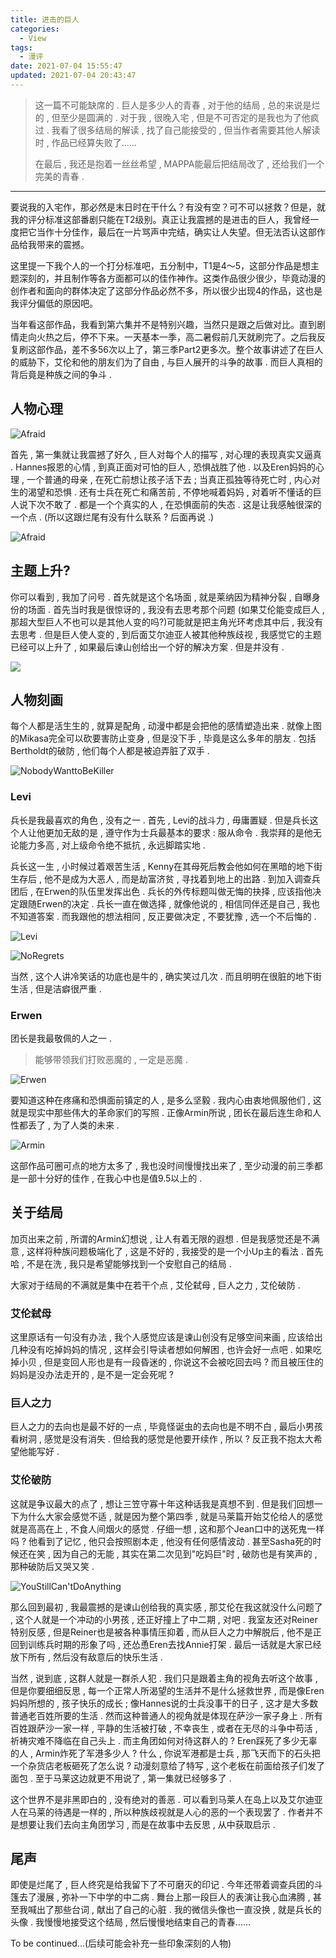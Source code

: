 ```yaml
---
title: 进击的巨人
categories:
  - View
tags:
  - 漫评
date: 2021-07-04 15:55:47
updated: 2021-07-04 20:43:47
---
```


> 这一篇不可能缺席的 . 巨人是多少人的青春 , 对于他的结局 , 总的来说是烂的 , 但至少是圆满的 . 对于我 , 很晚入宅 , 但是不可否定的是我也为了他疯过 . 我看了很多结局的解读 , 找了自己能接受的 , 但当作者需要其他人解读时 , 作品已经算失败了......
>
> 在最后 , 我还是抱着一丝丝希望 , MAPPA能最后把结局改了 , 还给我们一个完美的青春 . 

<!-- more -->

---

要说我的入宅作，那必然是末日时在干什么？有没有空？可不可以拯救？但是，就我的评分标准这部番剧只能在T2级别。真正让我震撼的是进击的巨人，我曾经一度把它当作十分佳作，最后在一片骂声中完结，确实让人失望。但无法否认这部作品给我带来的震撼。

这里提一下我个人的一个打分标准吧，五分制中，T1是4～5，这部分作品是想主题深刻的，并且制作等各方面都可以的佳作神作。这类作品很少很少，毕竟动漫的创作者和面向的群体决定了这部分作品必然不多，所以很少出现4的作品，这也是我评分偏低的原因吧。

当年看这部作品，我看到第六集并不是特别兴趣，当然只是跟之后做对比。直到剧情走向火热之后，停不下来。一天基本一季，高二暑假前几天就刷完了。之后我反复刷这部作品，差不多56次以上了，第三季Part2更多次。整个故事讲述了在巨人的威胁下，艾伦和他的朋友们为了自由 , 与巨人展开的斗争的故事 . 而巨人真相的背后竟是种族之间的争斗 . 

## 人物心理

![Afraid](https://img.inzamz.top/article/ShingekinoKyojin/Afraid.gif)

首先 , 第一集就让我震撼了好久 , 巨人对每个人的描写 , 对心理的表现真实又逼真 . Hannes报恩的心情 , 到真正面对可怕的巨人 , 恐惧战胜了他 . 以及Eren妈妈的心理 , 一个普通的母亲 , 在死亡前想让孩子活下去 ; 当真正孤独等待死亡时 , 内心对生的渴望和恐惧 . 还有士兵在死亡和痛苦前 , 不停地喊着妈妈 , 对着听不懂话的巨人说下次不敢了 . 都是一个个真实的人 , 在恐惧面前的失态 . 这是让我感触很深的一个点 . (所以这跟烂尾有没有什么联系 ? 后面再说 .)

![Afraid](https://img.inzamz.top/article/ShingekinoKyojin/Afraid2.gif)

## 主题上升?

你可以看到 , 我加了问号 . 首先就是这个名场面 , 就是莱纳因为精神分裂 , 自曝身份的场面 . 首先当时我是很惊讶的 , 我没有去思考那个问题 (如果艾伦能变成巨人 , 那超大型巨人不也可以是其他人变的吗?)可能就是把主角光环考虑其中后 , 我没有去思考 . 但是巨人使人变的 , 到后面艾尔迪亚人被其他种族歧视 , 我感觉它的主题已经可以上升了 , 如果最后谏山创给出一个好的解决方案 . 但是并没有 .

![](https://img.inzamz.top/article/ShingekinoKyojin/Rebellion.gif)

## 人物刻画

每个人都是活生生的 , 就算是配角 , 动漫中都是会把他的感情塑造出来 . 就像上图的Mikasa完全可以砍要害防止变身 , 但是没下手 , 毕竟是这么多年的朋友 . 包括Bertholdt的破防 , 他们每个人都是被迫弄脏了双手 . 

![NobodyWanttoBeKiller](https://img.inzamz.top/article/ShingekinoKyojin/NobodyWanttoBeKiller.gif)

### Levi

兵长是我最喜欢的角色 , 没有之一 . 首先 , Levi的战斗力 , 毋庸置疑 . 但是兵长这个人让他更加无敌的是 , 遵守作为士兵最基本的要求 : 服从命令 . 我崇拜的是他无论能力多高 , 对上级命令绝不抵抗 , 永远脚踏实地 . 

兵长这一生 , 小时候过着艰苦生活 , Kenny在其母死后教会他如何在黑暗的地下街生存后 , 他不是成为大恶人 , 而是劫富济贫 , 寻找着到地上的出路 . 到加入调查兵团后 , 在Erwen的队伍里发挥出色 . 兵长的外传标题叫做无悔的抉择 , 应该指他决定跟随Erwen的决定 . 兵长一直在做选择 , 就像他说的 , 相信同伴还是自己 , 我也不知道答案 . 而我跟他的想法相同 , 反正要做决定 , 不要犹豫 , 选一个不后悔的 . 

![Levi](https://img.inzamz.top/article/ShingekinoKyojin/Levi1.gif)

![NoRegrets](https://img.inzamz.top/article/ShingekinoKyojin/NotRegrets.gif)

当然 , 这个人讲冷笑话的功底也是牛的 , 确实笑过几次 . 而且明明在很脏的地下街生活 , 但是洁癖很严重 . 

### Erwen

团长是我最敬佩的人之一 . 

> 能够带领我们打败恶魔的 , 一定是恶魔 .

​	<img src="https://img.inzamz.top/article/ShingekinoKyojin/Erwin1.gif" alt="Erwen"  /> 

要知道这种在疼痛和恐惧面前镇定的人 , 是多么坚毅 . 我内心由衷地佩服他们 , 这就是现实中那些伟大的革命家们的写照 . 正像Armin所说 , 团长在最后连生命和人性都丢了 , 为了人类的未来 . 

![Armin](https://img.inzamz.top/article/ShingekinoKyojin/NoAbnegateNoGain.gif)

这部作品可圈可点的地方太多了 , 我也没时间慢慢找出来了 , 至少动漫的前三季都是一部十分好的佳作 , 在我心中也是值9.5以上的 .

## 关于结局

加页出来之前 , 所谓的Armin幻想说 , 让人有着无限的遐想 . 但是我感觉还是不满意 , 这样将种族问题极端化了 , 这是不好的 , 我接受的是一个小Up主的看法 . 首先哈 , 不是在洗 , 我只是希望能够找到一个安慰自己的结局 . 

大家对于结局的不满就是集中在若干个点 , 艾伦弑母 , 巨人之力 , 艾伦破防 . 

### 艾伦弑母

这里原话有一句没有办法 , 我个人感觉应该是谏山创没有足够空间来画 , 应该给出几种没有吃掉妈妈的情况 , 这样会引导读者想如何解困 , 也许会好一点吧 . 如果吃掉小贝 , 但是变回人形也是有一段昏迷的 , 你说这不会被吃回去吗 ? 而且被压住的妈妈是没办法走开的 , 是不是一定会死呢 ?

### 巨人之力

巨人之力的去向也是最不好的一点 , 毕竟怪诞虫的去向也是不明不白 , 最后小男孩看树洞 , 感觉是没有消失 . 但给我的感觉是他要开续作 , 所以 ? 反正我不抱太大希望他能写好 .

### 艾伦破防

这就是争议最大的点了 , 想让三笠守寡十年这种话我是真想不到 . 但是我们回想一下为什么大家会感觉不适 , 就是因为整个第四季 , 就是马莱篇开始艾伦给人的感觉就是高高在上 , 不食人间烟火的感觉 . 仔细一想 , 这和那个Jean口中的送死鬼一样吗 ? 他看到了记忆 , 他只会按照剧本走 , 他没有任何感情波动 . 甚至Sasha死的时候还在笑 , 因为自己的无能 , 其实在第二次见到"吃妈巨"时 , 破防也是有笑声的 , 那种破防后又哭又笑 .

![YouStillCan'tDoAnything](https://img.inzamz.top/article/ShingekinoKyojin/YouStillCan'tDoAnything.jpg)

那么回到最初 , 我最震撼的是谏山创给我的真实感 , 那艾伦在我这就没什么问题了 , 这个人就是一个冲动的小男孩 , 还正好撞上了中二期 ,  对吧 . 我室友还对Reiner特别反感 , 但是Reiner也是被各种事情压抑着 , 而从巨人之力中解脱后 , 他不是正回到训练兵时期的形象了吗 , 还怂恿Eren去找Annie打架 . 最后一话就是大家已经放下所有 , 然后没有敌意后的快乐生活 . 

当然 , 说到底 , 这群人就是一群杀人犯 . 我们只是跟着主角的视角去听这个故事 , 但是你要细细反思 , 每一个正常人所渴望的生活并不是什么拯救世界 , 而是像Eren妈妈所想的 , 孩子快乐的成长 ; 像Hannes说的士兵没事干的日子 , 这才是大多数普通老百姓所要的生活 . 然而这种普通人的视角就是体现在萨沙一家子身上 . 所有百姓跟萨沙一家一样 , 平静的生活被打破 , 不幸丧生 , 或者在无尽的斗争中苟活 , 祈祷灾难不降临在自己头上 . 而主角团如何对待这群人的 ? Eren踩死了多少无辜的人 , Armin炸死了军港多少人 ? 什么 , 你说军港都是士兵 , 那飞天而下的石头把一个杂货店老板砸死了怎么说 ? 动漫刻意给了特写 , 这个老板在前面给孩子们发了面包 . 至于马莱这边就更不用说了 , 第一集就已经够多了 . 

这个世界不是非黑即白的 , 没有绝对的善恶 . 可以看到马莱人在岛上以及艾尔迪亚人在马莱的待遇是一样的 , 所以种族歧视就是人心的恶的一个表现罢了 . 作者并不是想要让我们去向主角团学习 , 而是在故事中去反思 , 从中获取启示 . 

## 尾声

即使是烂尾了 , 巨人终究是给我留下了不可磨灭的印记 . 今年还带着调查兵团的斗篷去了漫展 , 弥补一下中学的中二病 . 舞台上那一段巨人的表演让我心血沸腾 , 甚至我喊出了那些台词 , 献出了自己的心脏 . 我的微信头像也一直没换 , 就是兵长的头像 . 我慢慢地接受这个结局 , 然后慢慢地结束自己的青春......

To be continued...(后续可能会补充一些印象深刻的人物)

<!-- Q.E.D. -->